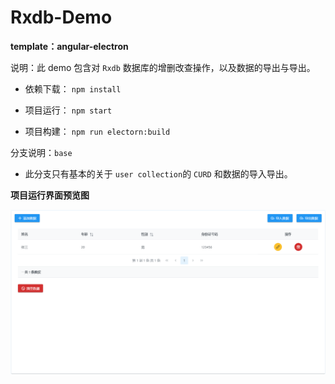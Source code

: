 # Rxdb-Demo

**template：angular-electron**

说明：此 demo 包含对 `Rxdb` 数据库的增删改查操作，以及数据的导出与导出。

 - 依赖下载： `npm install`

 - 项目运行： `npm start`

 - 项目构建： `npm run electorn:build`

分支说明：`base`

 - 此分支只有基本的关于 `user collection`的 `CURD` 和数据的导入导出。

**项目运行界面预览图**

![rxdb-demo-screenshoot](./src/assets/github-img/rxdb-demo-screenshoot.png)

